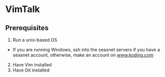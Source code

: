 # VimTalk

## Prerequisites

1. Run a unix-based OS
  + If you are running Windows, ssh into the seasnet servers if you have a seasnet account, otherwise, make an account on www.koding.com
2. Have Vim installed
3. Have Git installed

